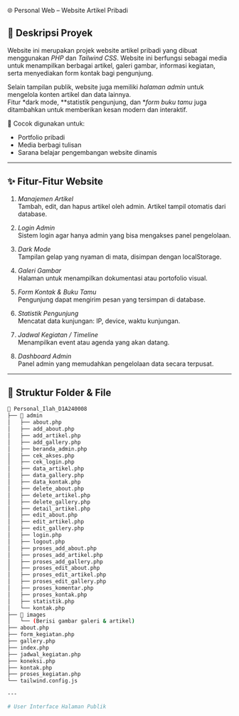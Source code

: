 🌐 Personal Web – Website Artikel Pribadi

## 📖 Deskripsi Proyek

Website ini merupakan projek website artikel pribadi yang dibuat menggunakan *PHP* dan *Tailwind CSS*. Website ini berfungsi sebagai media untuk menampilkan berbagai artikel, galeri gambar, informasi kegiatan, serta menyediakan form kontak bagi pengunjung.

Selain tampilan publik, website juga memiliki *halaman admin* untuk mengelola konten artikel dan data lainnya.  
Fitur *dark mode, **statistik pengunjung, dan **form buku tamu* juga ditambahkan untuk memberikan kesan modern dan interaktif.

🎯 Cocok digunakan untuk:
- Portfolio pribadi
- Media berbagi tulisan
- Sarana belajar pengembangan website dinamis

---

## ✨ Fitur-Fitur Website

1. *Manajemen Artikel*  
   Tambah, edit, dan hapus artikel oleh admin. Artikel tampil otomatis dari database.

2. *Login Admin*  
   Sistem login agar hanya admin yang bisa mengakses panel pengelolaan.

3. *Dark Mode*  
   Tampilan gelap yang nyaman di mata, disimpan dengan localStorage.

4. *Galeri Gambar*  
   Halaman untuk menampilkan dokumentasi atau portofolio visual.

5. *Form Kontak & Buku Tamu*  
   Pengunjung dapat mengirim pesan yang tersimpan di database.

6. *Statistik Pengunjung*  
   Mencatat data kunjungan: IP, device, waktu kunjungan.

7. *Jadwal Kegiatan / Timeline*  
   Menampilkan event atau agenda yang akan datang.

8. *Dashboard Admin*  
   Panel admin yang memudahkan pengelolaan data secara terpusat.

---

## 📂 Struktur Folder & File

```bash
📁 Personal_Ilah_D1A240008
├── 📁 admin
│   ├── about.php
│   ├── add_about.php
│   ├── add_artikel.php
│   ├── add_gallery.php
│   ├── beranda_admin.php
│   ├── cek_akses.php
│   ├── cek_login.php
│   ├── data_artikel.php
│   ├── data_gallery.php
│   ├── data_kontak.php
│   ├── delete_about.php
│   ├── delete_artikel.php
│   ├── delete_gallery.php
│   ├── detail_artikel.php
│   ├── edit_about.php
│   ├── edit_artikel.php
│   ├── edit_gallery.php
│   ├── login.php 
│   ├── logout.php
│   ├── proses_add_about.php
│   ├── proses_add_artikel.php
│   ├── proses_add_gallery.php
│   ├── proses_edit_about.php
│   ├── proses_edit_artikel.php
│   ├── proses_edit_gallery.php
│   ├── proses_komentar.php
│   ├── proses_kontak.php
│   ├── statistik.php
│   └── kontak.php
├── 📁 images
│   └── (Berisi gambar galeri & artikel)
├── about.php
├── form_kegiatan.php
├── gallery.php
├── index.php
├── jadwal_kegiatan.php
├── koneksi.php
├── kontak.php
├── proses_kegiatan.php
└── tailwind.config.js

---

# User Interface Halaman Publik
